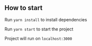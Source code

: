 ## How to start

Run ```yarn install``` to install dependencies

Run ```yarn start``` to start the project

Project will run on ```localhost:3000```
